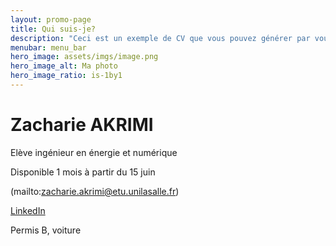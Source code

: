```yaml
---
layout: promo-page
title: Qui suis-je?
description: "Ceci est un exemple de CV que vous pouvez générer par vous-même"
menubar: menu_bar
hero_image: assets/imgs/image.png
hero_image_alt: Ma photo
hero_image_ratio: is-1by1
---
```


# Zacharie AKRIMI
Elève ingénieur en énergie et numérique


Disponible 1 mois à partir du 15 juin

(mailto:zacharie.akrimi@etu.unilasalle.fr)

[LinkedIn](https://www.linkedin.com/in/Prenom.Nom)

Permis B, voiture

